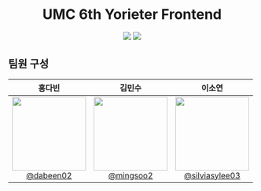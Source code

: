 <h1 align="center">UMC 6th Yorieter Frontend</h1>
<div align="center"></div>

<div align="center">
<img src="https://img.shields.io/badge/Android%20Studio-3DDC84?style=flat-square&logo=Android%20Studio&logoColor=white" />
<img src="https://img.shields.io/badge/Kotlin-7F52FF?style=flat-square&logo=Kotlin&logoColor=white" />
</div>

## 팀원 구성

<div align="center">

| **홍다빈** | **김민수** | **이소연** |
| :------: |  :------: | :------: |
| [<img src="https://avatars.githubusercontent.com/u/101084007?v=4" height=150 width=150> <br/> @dabeen02](https://github.com/dabeen02) | [<img src="https://avatars.githubusercontent.com/u/148409705?v=4" height=150 width=150> <br/> @mingsoo2](https://github.com/mingsoo2) | [<img src="https://avatars.githubusercontent.com/u/122617471?v=4" height=150 width=150> <br/> @silviasylee03](https://github.com/silviasylee03) | 

</div>
